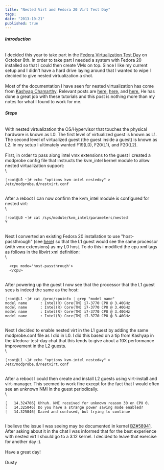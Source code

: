 ```yaml
---
title: "Nested Virt and Fedora 20 Virt Test Day"
tags:
date: "2013-10-21"
published: true
---
```


#### *Introduction*

\
I decided this year to take part in the [Fedora Virtualization Test
Day](https://fedoraproject.org/wiki/Test_Day:2013-10-08_Virtualization)
on October 8th. In order to take part I needed a system with Fedora 20
installed so that I could then create VMs on top. Since I like my
current setup and I didn't have a hard drive laying around that I wanted
to wipe I decided to give nested virtualization a shot.\
\
Most of the documentation I have seen for nested virtualization has come
from [Kashyap Chamarthy](http://kashyapc.wordpress.com/). Relevant posts
are
[here,](https://github.com/kashyapc/nvmx-haswell/blob/master/SETUP-nVMX.rst)
[here,](http://kashyapc.wordpress.com/2013/02/12/nested-virtualization-with-kvm-and-intel-on-fedora-18/)
and
[here.](http://kashyapc.wordpress.com/2012/01/14/nested-virtualization-with-kvm-intel/)
He has done a great job with these tutorials and this post is nothing
more than my notes for what I found to work for me.

#### *Steps*

\
With nested virtualization the OS/Hypervisor that touches the physical
hardware is known as L0. The first level of virtualized guest is known
as L1. The second level of virtualized guest (the guest inside a guest)
is known as L2. In my setup I ultimately wanted F19(L0), F20(L1), and
F20(L2).\
\
First, in order to pass along intel vmx extensions to the guest I
created a modprobe config file that instructs the kvm\_intel kernel
module to allow nested virtualization support:\
\

```nohighlight
[root@L0 ~]# echo "options kvm-intel nested=y" > /etc/modprobe.d/nestvirt.conf
```

\
After a reboot I can now confirm the kvm_intel module is configured for
nested virt:\
\

```nohighlight
[root@L0 ~]# cat /sys/module/kvm_intel/parameters/nested
Y
```

\
Next I converted an existing Fedora 20 installation to use
"host-passthrough" (see
[here](http://libvirt.org/formatdomain.html#elementsCPU)) so that the L1
guest would see the same processor (with vmx extensions) as my L0 host.
To do this i modified the cpu xml tags as follows in the libvirt xml
definition:\
\

```nohighlight
  <cpu mode='host-passthrough'>
  </cpu>
```

\
After powering up the guest I now see that the processor that the L1
guest sees is indeed the same as the host:

```nohighlight
[root@L1 ~]# cat /proc/cpuinfo | grep "model name"
model name      : Intel(R) Core(TM) i7-3770 CPU @ 3.40GHz
model name      : Intel(R) Core(TM) i7-3770 CPU @ 3.40GHz
model name      : Intel(R) Core(TM) i7-3770 CPU @ 3.40GHz
model name      : Intel(R) Core(TM) i7-3770 CPU @ 3.40GHz
```

\
Next I decided to enable nested virt in the L1 guest by adding the same
modprobe.conf file as I did in L0. I did this based on a tip from
Kashyap in the \#fedora-test-day chat that this tends to give about a
10X performance improvement in the L2 guests.\
\

```nohighlight
[root@L1 ~]# echo "options kvm-intel nested=y" > /etc/modprobe.d/nestvirt.conf
```

\
After a reboot I could then create and install L2 guests using
virt-install and virt-manager. This seemed to work fine except for the
fact that I would often see an unknown NMI in the guest periodically.\
\

```nohighlight
[   14.324786] Uhhuh. NMI received for unknown reason 30 on CPU 0.
[   14.325046] Do you have a strange power saving mode enabled?
[   14.325046] Dazed and confused, but trying to continue
```

\
I believe the issue I was seeing may be documented in kernel
[BZ#58941](https://bugzilla.kernel.org/show_bug.cgi?id=58941). After
asking about it in the chat I was informed that for the best experience
with nested virt I should go to a 3.12 kernel. I decided to leave that
exercise for another day :).\
\
Have a great day!\
\
Dusty
